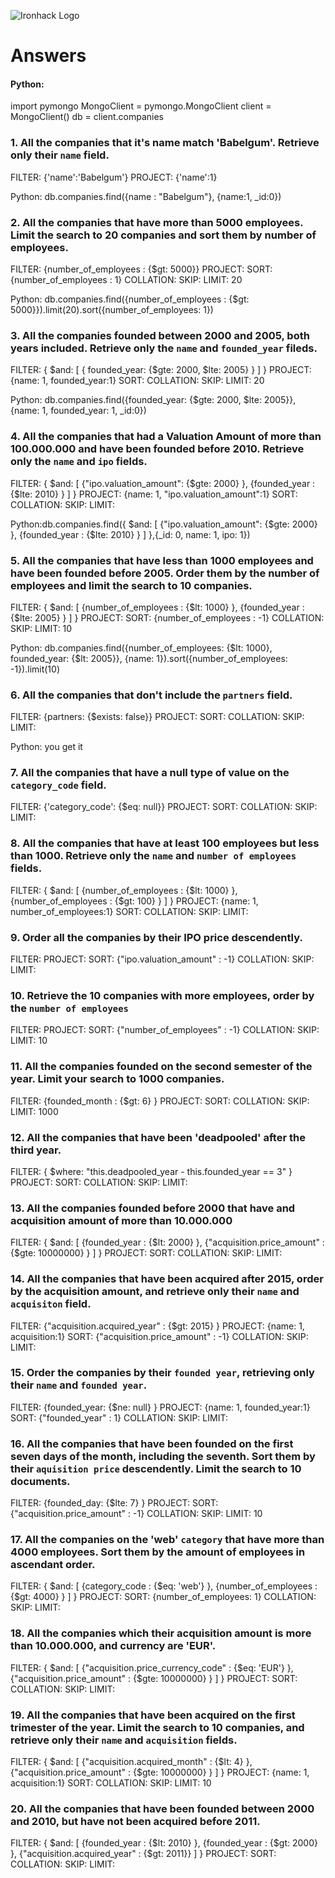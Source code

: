 ![Ironhack Logo](https://i.imgur.com/1QgrNNw.png)

# Answers

#### Python:

import pymongo
MongoClient = pymongo.MongoClient
client = MongoClient()
db = client.companies

### 1. All the companies that it's name match 'Babelgum'. Retrieve only their `name` field.

FILTER: {'name':'Babelgum'}
PROJECT: {'name':1}

Python: db.companies.find({name : "Babelgum"}, {name:1, _id:0})

### 2. All the companies that have more than 5000 employees. Limit the search to 20 companies and sort them by **number of employees**.

FILTER: {number_of_employees : {$gt: 5000}}
PROJECT:
SORT: {number_of_employees : 1}
COLLATION:
SKIP:
LIMIT: 20

Python: db.companies.find({number_of_employees : {$gt: 5000}}).limit(20).sort({number_of_employees: 1})

### 3. All the companies founded between 2000 and 2005, both years included. Retrieve only the `name` and `founded_year` fileds.

FILTER: { $and: [ { founded_year: {$gte: 2000, $lte: 2005} } ] }
PROJECT: {name: 1, founded_year:1}
SORT:
COLLATION:
SKIP:
LIMIT: 20

Python: db.companies.find({founded_year: {$gte: 2000, $lte: 2005}}, {name: 1, founded_year: 1, _id:0})

### 4. All the companies that had a Valuation Amount of more than 100.000.000 and have been founded before 2010. Retrieve only the `name` and `ipo` fields.

FILTER: { $and: [ {"ipo.valuation_amount": {$gte: 2000} }, {founded_year : {$lte: 2010} } ] }
PROJECT: {name: 1, "ipo.valuation_amount":1}
SORT:
COLLATION:
SKIP:
LIMIT:

Python:db.companies.find({ $and: [ {"ipo.valuation_amount": {$gte: 2000} }, {founded_year : {$lte: 2010} } ] },{_id: 0, name: 1, ipo: 1})


### 5. All the companies that have less than 1000 employees and have been founded before 2005. Order them by the number of employees and limit the search to 10 companies.

FILTER: { $and: [ {number_of_employees : {$lt: 1000} }, {founded_year : {$lte: 2005} } ] }
PROJECT:
SORT: {number_of_employees : -1}
COLLATION:
SKIP:
LIMIT: 10

Python: db.companies.find({number_of_employees: {$lt: 1000}, founded_year: {$lt: 2005}}, {name: 1}).sort({number_of_employees: -1}).limit(10)


### 6. All the companies that don't include the `partners` field.

FILTER: {partners: {$exists: false}}
PROJECT:
SORT:
COLLATION:
SKIP:
LIMIT:

Python: you get it

### 7. All the companies that have a null type of value on the `category_code` field.

FILTER: {'category_code': {$eq: null}}
PROJECT:
SORT:
COLLATION:
SKIP:
LIMIT:

### 8. All the companies that have at least 100 employees but less than 1000. Retrieve only the `name` and `number of employees` fields.

FILTER: { $and: [ {number_of_employees : {$lt: 1000} }, {number_of_employees : {$gt: 100} } ] }
PROJECT: {name: 1, number_of_employees:1}
SORT:
COLLATION:
SKIP:
LIMIT:

### 9. Order all the companies by their IPO price descendently.

FILTER:
PROJECT:
SORT: {"ipo.valuation_amount" : -1}
COLLATION:
SKIP:
LIMIT:

### 10. Retrieve the 10 companies with more employees, order by the `number of employees`

FILTER: 
PROJECT:
SORT: {"number_of_employees" : -1}
COLLATION:
SKIP:
LIMIT: 10

### 11. All the companies founded on the second semester of the year. Limit your search to 1000 companies.

FILTER: {founded_month : {$gt: 6} }
PROJECT:
SORT:
COLLATION:
SKIP:
LIMIT: 1000

### 12. All the companies that have been 'deadpooled' after the third year.

FILTER: { $where: "this.deadpooled_year - this.founded_year == 3" }
PROJECT:
SORT:
COLLATION:
SKIP:
LIMIT:

### 13. All the companies founded before 2000 that have and acquisition amount of more than 10.000.000

FILTER: { $and: [ {founded_year : {$lt: 2000} }, {"acquisition.price_amount" : {$gte: 10000000} } ] }
PROJECT:
SORT:
COLLATION:
SKIP:
LIMIT:

### 14. All the companies that have been acquired after 2015, order by the acquisition amount, and retrieve only their `name` and `acquisiton` field.

FILTER: {"acquisition.acquired_year" : {$gt: 2015} }
PROJECT: {name: 1, acquisition:1}
SORT: {"acquisition.price_amount" : -1}
COLLATION:
SKIP:
LIMIT:

### 15. Order the companies by their `founded year`, retrieving only their `name` and `founded year`.

FILTER: {founded_year: {$ne: null} }
PROJECT: {name: 1, founded_year:1}
SORT: {"founded_year" : 1}
COLLATION:
SKIP:
LIMIT:

### 16. All the companies that have been founded on the first seven days of the month, including the seventh. Sort them by their `aquisition price` descendently. Limit the search to 10 documents.

FILTER: {founded_day: {$lte: 7} }
PROJECT:
SORT: {"acquisition.price_amount" : -1}
COLLATION:
SKIP:
LIMIT: 10

### 17. All the companies on the 'web' `category` that have more than 4000 employees. Sort them by the amount of employees in ascendant order.

FILTER: { $and: [ {category_code : {$eq: 'web'} }, {number_of_employees : {$gt: 4000} } ] }
PROJECT:
SORT: {number_of_employees: 1}
COLLATION:
SKIP:
LIMIT:

### 18. All the companies which their acquisition amount is more than 10.000.000, and currency are 'EUR'.

FILTER: { $and: [ {"acquisition.price_currency_code" : {$eq: 'EUR'} }, {"acquisition.price_amount" : {$gte: 10000000} } ] }
PROJECT:
SORT:
COLLATION:
SKIP:
LIMIT:

### 19. All the companies that have been acquired on the first trimester of the year. Limit the search to 10 companies, and retrieve only their `name` and `acquisition` fields.

FILTER: { $and: [ {"acquisition.acquired_month" : {$lt: 4} }, {"acquisition.price_amount" : {$gte: 10000000} } ] }
PROJECT: {name: 1, acquisition:1}
SORT:
COLLATION:
SKIP:
LIMIT: 10

### 20. All the companies that have been founded between 2000 and 2010, but have not been acquired before 2011.

FILTER: { $and: [ {founded_year : {$lt: 2010} }, {founded_year : {$gt: 2000} }, {"acquisition.acquired_year" : {$gt: 2011}} ] }
PROJECT:
SORT:
COLLATION:
SKIP:
LIMIT:
